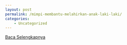```yaml
---
layout: post
permalink: /mimpi-membantu-melahirkan-anak-laki-laki/
categories:
    - Uncategorized
---
```


[Baca Selengkapnya](/07)